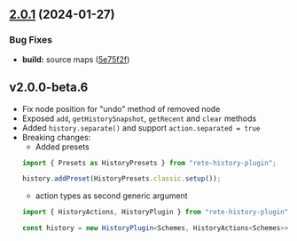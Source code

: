 ## [2.0.1](https://github.com/retejs/history-plugin/compare/v2.0.0...v2.0.1) (2024-01-27)


### Bug Fixes

* **build:** source maps ([5e75f2f](https://github.com/retejs/history-plugin/commit/5e75f2f3835553eaf6e082cb8216c7a3042e7fac))

## v2.0.0-beta.6

- Fix node position for "undo" method of removed node
- Exposed `add`, `getHistorySnapshot`, `getRecent` and `clear` methods
- Added `history.separate()` and support `action.separated = true`
- Breaking changes:
  - Added presets
  ```ts
  import { Presets as HistoryPresets } from "rete-history-plugin";

  history.addPreset(HistoryPresets.classic.setup());
  ```
  - action types as second generic argument
  ```ts
  import { HistoryActions, HistoryPlugin } from "rete-history-plugin";

  const history = new HistoryPlugin<Schemes, HistoryActions<Schemes>>();
  ```
